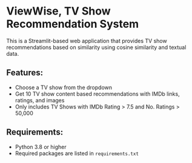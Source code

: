 # ViewWise, TV Show Recommendation System

This is a Streamlit-based web application that provides TV show recommendations based on similarity using cosine similarity and textual data.

## Features:
- Choose a TV show from the dropdown
- Get 10 TV show content based recommendations with IMDb links, ratings, and images
- Only includes TV Shows with IMDb Rating > 7.5 and No. Ratings > 50,000

## Requirements:
- Python 3.8 or higher
- Required packages are listed in `requirements.txt`